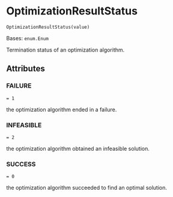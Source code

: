 # OptimizationResultStatus

`OptimizationResultStatus(value)`

Bases: `enum.Enum`

Termination status of an optimization algorithm.

## Attributes

### FAILURE

`= 1`

the optimization algorithm ended in a failure.

### INFEASIBLE

`= 2`

the optimization algorithm obtained an infeasible solution.

### SUCCESS

`= 0`

the optimization algorithm succeeded to find an optimal solution.
